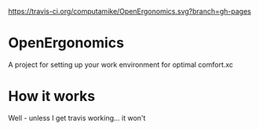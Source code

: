 https://travis-ci.org/computamike/OpenErgonomics.svg?branch=gh-pages
# OpenErgonomics
A project for setting up your work environment for optimal comfort.xc

# How it works 
Well - unless I get travis working... it won't
